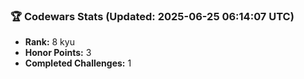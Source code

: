 ### 🏆 Codewars Stats (Updated: 2025-06-25 06:14:07 UTC)

- **Rank:** 8 kyu
- **Honor Points:** 3
- **Completed Challenges:** 1
